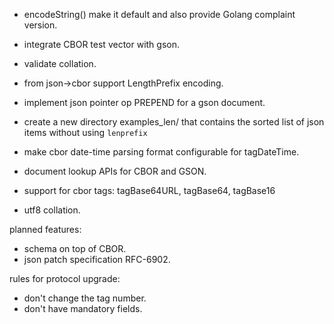 * encodeString() make it default and also provide Golang complaint version.
* integrate CBOR test vector with gson.
* validate collation.
* from json->cbor support LengthPrefix encoding.
* implement json pointer op PREPEND for a gson document.
* create a new directory examples_len/ that contains the sorted list of json
  items without using `lenprefix`
* make cbor date-time parsing format configurable for tagDateTime.

* document lookup APIs for CBOR and GSON.
* support for cbor tags: tagBase64URL, tagBase64, tagBase16
* utf8 collation.

planned features:

* schema on top of CBOR.
* json patch specification RFC-6902.

rules for protocol upgrade:

* don't change the tag number.
* don't have mandatory fields.
